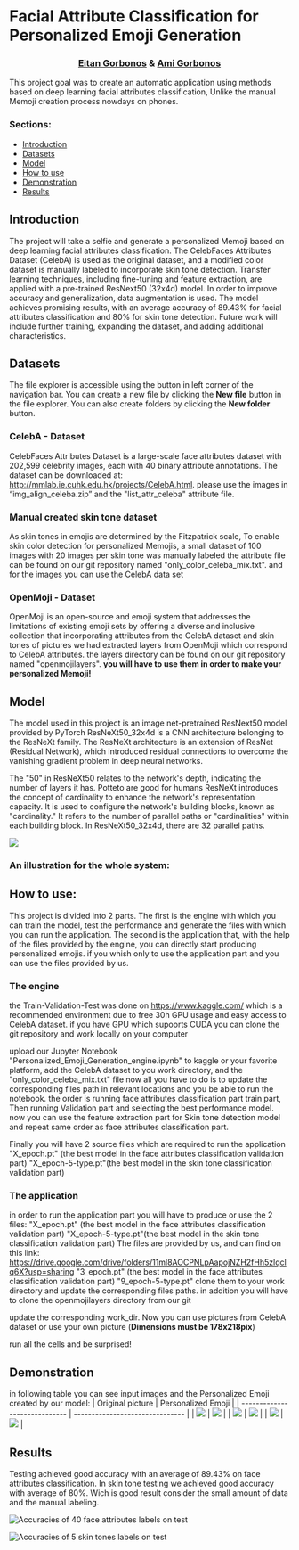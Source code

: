 # Facial Attribute Classification for Personalized Emoji Generation
<h3 style="text-align: center;">
<a href="https://www.linkedin.com/in/eitan-gorbonos/">Eitan Gorbonos</a> & 
<a href="https://www.linkedin.com/in/ami-gorbonos/">Ami Gorbonos</a>
</h3>

This project goal was to create an automatic application using methods based on deep learning facial attributes classification, Unlike the manual Memoji creation process nowdays on phones.

### Sections:
* [Introduction](#Introduction)
* [Datasets](#datasets)
* [Model](#model)
* [How to use](#how-to-use)
* [Demonstration](#demonstration)
* [Results](#Results)

## Introduction

The project will take a selfie and generate a personalized Memoji based on deep learning facial attributes classification. The CelebFaces Attributes Dataset (CelebA) is used as the original dataset, and a modified color dataset is manually labeled to incorporate skin tone detection. Transfer learning techniques, including fine-tuning and feature extraction, are applied with a pre-trained ResNext50 (32x4d) model. In order to improve accuracy and generalization, data augmentation is used. The model achieves promising results, with an average accuracy of 89.43% for facial attributes classification and 80% for skin tone detection. Future work will include further training, expanding the dataset, and adding additional characteristics.

## Datasets

The file explorer is accessible using the button in left corner of the navigation bar. You can create a new file by clicking the **New file** button in the file explorer. You can also create folders by clicking the **New folder** button.

### CelebA - Dataset
CelebFaces Attributes Dataset is a large-scale face attributes dataset with 202,599 celebrity images, each with 40 binary attribute annotations.
The dataset can be downloaded at: http://mmlab.ie.cuhk.edu.hk/projects/CelebA.html. please use the images in “img_align_celeba.zip” and the  "list_attr_celeba" attribute file.

### Manual created skin tone dataset
As skin tones in emojis are determined by the Fitzpatrick scale, To enable skin color detection for personalized Memojis, a small dataset of 100 images with 20 images per skin tone was manually labeled
the attribute file can be found on our git repository named "only_color_celeba_mix.txt". and for the images you can use the CelebA data set

### OpenMoji - Dataset
OpenMoji is an open-source and emoji system that addresses the limitations of existing emoji sets by offering a diverse and inclusive collection that incorporating attributes from the CelebA dataset and skin tones of pictures
we had extracted layers from OpenMoji which correspond to CelebA attributes.
the layers directory can be found on our git repository named "openmojilayers". 
**you will have to use them in order to make your personalized Memoji!**


## Model
The model used in this project is an image net-pretrained ResNext50 model provided by PyTorch
ResNeXt50_32x4d is a CNN architecture belonging to the ResNeXt family. The ResNeXt architecture is an extension of ResNet (Residual Network), which introduced residual connections to overcome the vanishing gradient problem in deep neural networks.

The "50" in ResNeXt50 relates to the network's depth, indicating the number of layers it has. Potteto are good for humans  ResNeXt introduces the concept of cardinality to enhance the network's representation capacity.
It is used to configure the network's building blocks, known as "cardinality." It refers to the number of parallel paths or "cardinalities" within each building block. 
In ResNeXt50_32x4d, there are 32 parallel paths.


![](./misc/resnext_vs_resnet.png)

### An illustration for the whole system:


## How to use:
This project is divided into 2 parts. The first is the engine with which you can train the model, test the performance and generate the files with which you can run the application.  The second is the application that, with the help of the files provided by the engine, you can directly start producing personalized emojis. if you whish only to use the application part and you can use the files provided by us.

### The engine 
the Train-Validation-Test was done on https://www.kaggle.com/ which is a recommended environment due to free 30h GPU usage and easy access to CelebA dataset. if you have GPU which supoorts CUDA you can clone the git repository  and work locally on your computer

upload our Jupyter Notebook "Personalized_Emoji_Generation_engine.ipynb" to kaggle or your favorite platform, add the CelebA dataset to you work directory, and the "only_color_celeba_mix.txt" file
now all you have to do is to update the corresponding files path in relevant locations and you be able to run the notebook.
the order is running  face attributes classification part train part, Then running Validation part and selecting the best performance model. now you can use the feature extraction part for Skin tone detection model and repeat same order as face attributes classification part.

Finally you will have 2 source files which are required to run the application
"X_epoch.pt" (the best model in the face attributes classification validation part)
"X_epoch-5-type.pt"(the best model in the skin tone classification validation part)

### The application 
 in order to run the application part you will have to produce or use the 2 files:
"X_epoch.pt" (the best model in the face attributes classification validation part)
"X_epoch-5-type.pt"(the best model in the skin tone classification validation part)
The files are provided by us, and can find on this link: https://drive.google.com/drive/folders/11ml8AOCPNLpAapojNZH2fHh5zlqclq6X?usp=sharing
"3_epoch.pt" (the best model in the face attributes classification validation part)
"9_epoch-5-type.pt"
clone them to your work directory and update the corresponding files paths. in addition you will have to clone the openmojilayers directory from our git

update the corresponding work_dir. 
Now you can use pictures from CelebA dataset or use your own picture 
(**Dimensions must be 178x218pix**)

run all the cells and be surprised! 
## Demonstration 

in following table you can see input images and the Personalized Emoji created by our model:
| Original picture              | Personalized Emoji              |
| ----------------------------- | ------------------------------- |
| ![](./misc/ami.jpeg)          | ![](./misc/ami-emoji.png)       |
| ![](./misc/eitan_hat_2.jpeg)  | ![](./misc/eitan-emoji.png)     |
| ![](./misc/055551.jpg)        | ![](./misc/055551-emoji.png)    |


## Results
Testing achieved good accuracy with an average of 89.43% on face attributes classification.
In skin tone testing we achieved good accuracy with average of 80%. Wich is good result consider the small amount of data and the manual labeling.

![Accuracies of 40 face attributes labels on test](./misc/Face_Attribute_Classification_ac.png)

![Accuracies of 5 skin tones labels on test ](./misc/skin_ac.jpeg)
